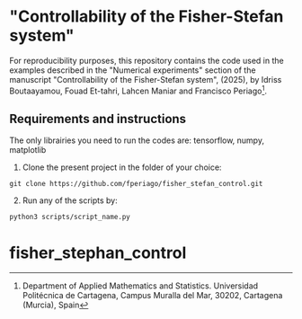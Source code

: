 
# "Controllability of the Fisher-Stefan system"

For reproducibility purposes, this repository contains the code used in the examples described in the "Numerical experiments" section of the manuscript "Controllability of the Fisher-Stefan system", (2025), by Idriss Boutaayamou, Fouad Et-tahri, Lahcen Maniar and Francisco Periago[^1]. 

## Requirements and instructions 

The only librairies you need to run the codes are: tensorflow, numpy, matplotlib

1. Clone the present project in the folder of your choice:
```
git clone https://github.com/fperiago/fisher_stefan_control.git
```
2. Run any of the scripts by:
```
python3 scripts/script_name.py
``` 



[^1]: Department of Applied Mathematics and Statistics. Universidad Politécnica de Cartagena, Campus Muralla del Mar, 30202, Cartagena (Murcia), Spain
# fisher_stephan_control

